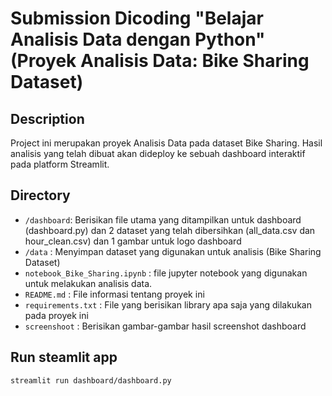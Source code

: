 # Submission Dicoding "Belajar Analisis Data dengan Python" (Proyek Analisis Data: Bike Sharing Dataset)

## Description

Project ini merupakan proyek Analisis Data pada dataset Bike Sharing. Hasil analisis yang telah dibuat akan dideploy ke sebuah dashboard interaktif pada platform Streamlit.

## Directory

- `/dashboard`: Berisikan file utama yang ditampilkan untuk dashboard (dashboard.py) dan 2 dataset yang telah dibersihkan (all_data.csv dan hour_clean.csv) dan 1 gambar untuk logo dashboard
- `/data` : Menyimpan dataset yang digunakan untuk analisis (Bike Sharing Dataset)
- `notebook_Bike_Sharing.ipynb` : file jupyter notebook yang digunakan untuk melakukan analisis data.
- `README.md` : File informasi tentang proyek ini
- `requirements.txt` : File yang berisikan library apa saja yang dilakukan pada proyek ini
- `screenshoot` : Berisikan gambar-gambar hasil screenshot dashboard

## Run steamlit app
```
streamlit run dashboard/dashboard.py
```


